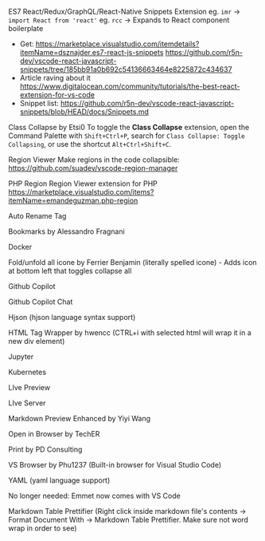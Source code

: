 
ES7 React/Redux/GraphQL/React-Native Snippets Extension
eg. `imr` -> `import React from 'react'`
eg. `rcc` -> Expands to React component boilerplate

- Get: https://marketplace.visualstudio.com/itemdetails?itemName=dsznajder.es7-react-js-snippets
https://github.com/r5n-dev/vscode-react-javascript-snippets/tree/185bb91a0b692c54136663464e8225872c434637
- Article raving about it
  https://www.digitalocean.com/community/tutorials/the-best-react-extension-for-vs-code
- Snippet list: https://github.com/r5n-dev/vscode-react-javascript-snippets/blob/HEAD/docs/Snippets.md

Class Collapse by Etsi0
To toggle the **Class Collapse** extension, open the Command Palette with `Shift+Ctrl+P`, search for `Class Collapse: Toggle Collapsing`, or use the shortcut `Alt+Ctrl+Shift+C`.

Region Viewer
Make regions in the code collapsible:
https://github.com/suadev/vscode-region-manager

PHP Region
Region Viewer extension for PHP
https://marketplace.visualstudio.com/items?itemName=emandeguzman.php-region

Auto Rename Tag

Bookmarks by Alessandro Fragnani

Docker

Fold/unfold all icone by Ferrier Benjamin (literally spelled icone) - Adds icon at bottom left that toggles collapse all

Github Copilot

Github Copilot Chat

Hjson (hjson language syntax support)

HTML Tag Wrapper by hwencc (CTRL+i with selected html will wrap it in a new div element)

Jupyter

Kubernetes

LIve Preview

LIve Server

Markdown Preview Enhanced by Yiyi Wang

Open in Browser by TechER

Print by PD Consulting

VS Browser by Phu1237 (Built-in browser for Visual Studio Code)

YAML (yaml language support)

No longer needed: Emmet now comes with VS Code

Markdown Table Prettifier (Right click inside markdown file's contents -> Format Document With -> Markdown Table Prettifier. Make sure not word wrap in order to see)
